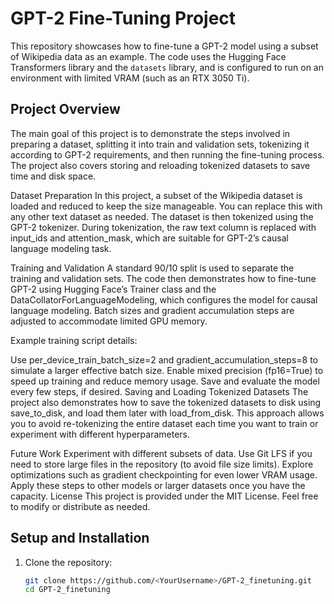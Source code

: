 # GPT-2 Fine-Tuning Project

This repository showcases how to fine-tune a GPT-2 model using a subset of Wikipedia data as an example. The code uses the Hugging Face Transformers library and the `datasets` library, and is configured to run on an environment with limited VRAM (such as an RTX 3050 Ti).

## Project Overview

The main goal of this project is to demonstrate the steps involved in preparing a dataset, splitting it into train and validation sets, tokenizing it according to GPT-2 requirements, and then running the fine-tuning process. The project also covers storing and reloading tokenized datasets to save time and disk space.

Dataset Preparation
In this project, a subset of the Wikipedia dataset is loaded and reduced to keep the size manageable. You can replace this with any other text dataset as needed. The dataset is then tokenized using the GPT-2 tokenizer. During tokenization, the raw text column is replaced with input_ids and attention_mask, which are suitable for GPT-2’s causal language modeling task.

Training and Validation
A standard 90/10 split is used to separate the training and validation sets. The code then demonstrates how to fine-tune GPT-2 using Hugging Face’s Trainer class and the DataCollatorForLanguageModeling, which configures the model for causal language modeling. Batch sizes and gradient accumulation steps are adjusted to accommodate limited GPU memory.

Example training script details:

Use per_device_train_batch_size=2 and gradient_accumulation_steps=8 to simulate a larger effective batch size.
Enable mixed precision (fp16=True) to speed up training and reduce memory usage.
Save and evaluate the model every few steps, if desired.
Saving and Loading Tokenized Datasets
The project also demonstrates how to save the tokenized datasets to disk using save_to_disk, and load them later with load_from_disk. This approach allows you to avoid re-tokenizing the entire dataset each time you want to train or experiment with different hyperparameters.

Future Work
Experiment with different subsets of data.
Use Git LFS if you need to store large files in the repository (to avoid file size limits).
Explore optimizations such as gradient checkpointing for even lower VRAM usage.
Apply these steps to other models or larger datasets once you have the capacity.
License
This project is provided under the MIT License. Feel free to modify or distribute as needed.

## Setup and Installation

1. Clone the repository:
   ```bash
   git clone https://github.com/<YourUsername>/GPT-2_finetuning.git
   cd GPT-2_finetuning
